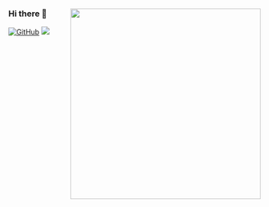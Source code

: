 ### Hi there 👋 <img align='right' src='https://github-readme-stats.vercel.app/api?username=yuanweize&show_icons=true&theme=cobalt' width='380px'>


<!--
**yuanweize/yuanweize** is a ✨ _special_ ✨ repository because its `README.md` (this file) appears on your GitHub profile.

Here are some ideas to get you started:

- 🔭 I’m currently working on ...
- 🌱 I’m currently learning ...
- 👯 I’m looking to collaborate on ...
- 🤔 I’m looking for help with ...
- 💬 Ask me about ...
- 📫 How to reach me: ...
- 😄 Pronouns: ...
- ⚡ Fun fact: ...
-->


[![GitHub](https://img.shields.io/badge/GitHub-grey?logo=github)](https://github.com/RManLuo)
![](https://visitor-badge.glitch.me/badge?page_id=RManLuo.README) 
